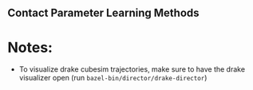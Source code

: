 ## Contact Parameter Learning Methods ## 

# Notes:
- To visualize drake cubesim trajectories, make sure to have the drake visualizer open (run `bazel-bin/director/drake-director`)
